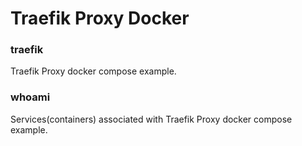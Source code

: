 # Traefik Proxy Docker

### traefik

Traefik Proxy docker compose example.

### whoami

Services(containers) associated with Traefik Proxy docker compose example.
